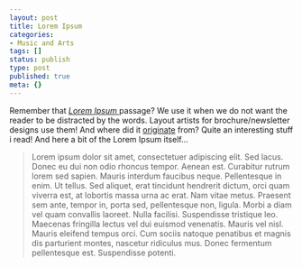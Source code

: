 ```yaml
---
layout: post
title: Lorem Ipsum
categories:
- Music and Arts
tags: []
status: publish
type: post
published: true
meta: {}
---
```

Remember that [_Lorem Ipsum_ ](http://en.wikipedia.org/wiki/Lorem_Ipsum)passage? We use it when we do not want the reader to be distracted by the words. Layout artists for brochure/newsletter designs use them! And where did it [originate](http://www.loremipsum.net/about.html) from? Quite an interesting stuff i read! And here a bit of the Lorem Ipsum itself...

>  

> Lorem ipsum dolor sit amet, consectetuer adipiscing elit. Sed lacus. Donec eu dui non odio rhoncus tempor. Aenean est. Curabitur rutrum lorem sed sapien. Mauris interdum faucibus neque. Pellentesque in enim. Ut tellus. Sed aliquet, erat tincidunt hendrerit dictum, orci quam viverra est, at lobortis massa urna ac erat. Nam vitae metus. Praesent sem ante, tempor in, porta sed, pellentesque non, ligula. Morbi a diam vel quam convallis laoreet. Nulla facilisi. Suspendisse tristique leo. Maecenas fringilla lectus vel dui euismod venenatis. Mauris vel nisl. Mauris eleifend tempus orci. Cum sociis natoque penatibus et magnis dis parturient montes, nascetur ridiculus mus. Donec fermentum pellentesque est. Suspendisse potenti.

